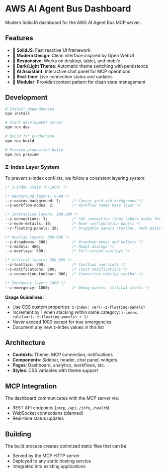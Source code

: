 # AWS AI Agent Bus Dashboard

Modern SolidJS dashboard for the AWS AI Agent Bus MCP server.

## Features

- 🚀 **SolidJS**: Fast reactive UI framework
- 🎨 **Modern Design**: Clean interface inspired by Open WebUI
- 📱 **Responsive**: Works on desktop, tablet, and mobile
- 🌙 **Dark/Light Theme**: Automatic theme switching with persistence
- 💬 **AI Assistant**: Interactive chat panel for MCP operations
- 🔄 **Real-time**: Live connection status and updates
- 🧩 **Modular**: Provider/context pattern for clean state management

## Development

```bash
# Install dependencies
npm install

# Start development server
npm run dev

# Build for production
npm run build

# Preview production build
npm run preview
```

### Z-Index Layer System

To prevent z-index conflicts, we follow a consistent layering system:

```css
/* Z-Index Scale (0-1000) */

/* Background layers: 0-99 */
--z-canvas-background: 1;     /* Canvas grid and background */
--z-workflow-nodes: 2;        /* Workflow nodes base layer */

/* Interactive layers: 100-299 */
--z-connections: 3;           /* SVG connection lines (above nodes for targeting) */
--z-node-details: 10;         /* Node configuration panels */
--z-floating-panels: 20;      /* Draggable panels (toolbar, node palette) */

/* Overlay layers: 300-699 */
--z-dropdowns: 300;           /* Dropdown menus and selects */
--z-modals: 400;              /* Modal dialogs */
--z-overlays: 500;            /* Full-screen overlays */

/* Critical layers: 700-999 */
--z-tooltips: 700;            /* Tooltips and hints */
--z-notifications: 800;       /* Toast notifications */
--z-connection-toolbar: 900;  /* Connection editing toolbar */

/* Emergency layer: 1000 */
--z-emergency: 1000;          /* Debug panels, critical alerts */
```

**Usage Guidelines:**

- Use CSS custom properties: `z-index: var(--z-floating-panels)`
- Increment by 1 when stacking within same category: `z-index: calc(var(--z-floating-panels) + 1)`
- Never exceed 1000 except for true emergencies
- Document any new z-index values in this list

## Architecture

- **Contexts**: Theme, MCP connection, notifications
- **Components**: Sidebar, header, chat panel, widgets
- **Pages**: Dashboard, analytics, workflows, etc.
- **Styles**: CSS variables with theme support

## MCP Integration

The dashboard communicates with the MCP server via:

- REST API endpoints (`/mcp`, `/api`, `/info`, `/health`)
- WebSocket connections (planned)
- Real-time status updates

## Building

The build process creates optimized static files that can be:

- Served by the MCP HTTP server
- Deployed to any static hosting service
- Integrated into existing applications
